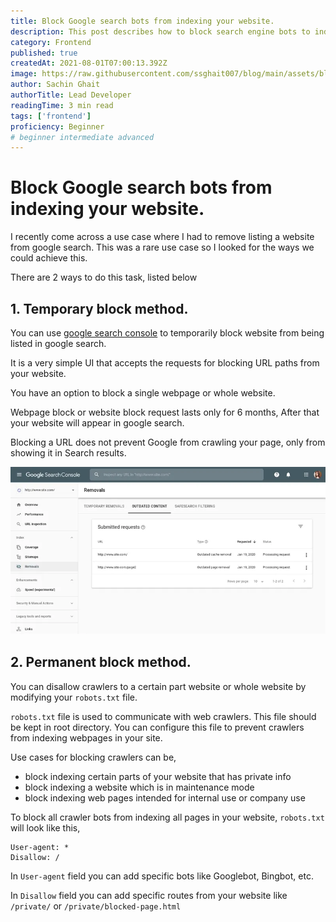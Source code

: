 ```yaml
---
title: Block Google search bots from indexing your website.
description: This post describes how to block search engine bots to index your website.
category: Frontend
published: true
createdAt: 2021-08-01T07:00:13.392Z
image: https://raw.githubusercontent.com/ssghait007/blog/main/assets/block-crawlers.webp
author: Sachin Ghait
authorTitle: Lead Developer
readingTime: 3 min read
tags: ['frontend']
proficiency: Beginner
# beginner intermediate advanced 
---
```


# Block Google search bots from indexing your website.

I recently come across a use case where I had to remove listing a website from google search. This was a rare use case so I looked for the ways we could achieve this.

There are 2 ways to do this task, listed below

## 1. **Temporary block method.**

You can use [google search console](https://search.google.com/) to temporarily block website from being listed in google search.

It is a very simple UI that accepts the requests for blocking URL paths from your website.

You have an option to block a single webpage or whole website.

Webpage block or website block request lasts only for 6 months, After that your website will appear in google search.

Blocking a URL does not prevent Google from crawling your page, only from showing it in Search results.

![google search console](https://raw.githubusercontent.com/ssghait007/blog/main/assets/google-console.webp)

## 2. **Permanent block method.**

You can disallow crawlers to a certain part website or whole website by modifying your `robots.txt` file.

`robots.txt` file is used to communicate with web crawlers. This file should be kept in root directory. You can configure this file to prevent crawlers from indexing webpages in your site.

Use cases for blocking crawlers can be,

- block indexing certain parts of your website that has private info
- block indexing a website which is in maintenance mode
- block indexing web pages intended for internal use or company use

To block all crawler bots from indexing all pages in your website, `robots.txt` will look like this,

```
User-agent: *
Disallow: /
```

In `User-agent` field you can add specific bots like Googlebot, Bingbot, etc.

In `Disallow` field you can add specific routes from your website like `/private/` or `/private/blocked-page.html`
